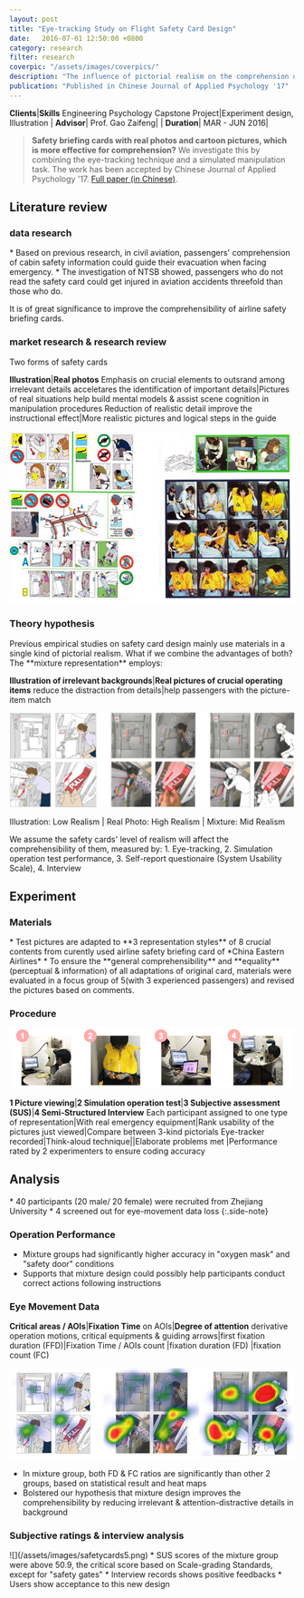 ```yaml
---
layout: post
title: "Eye-tracking Study on Flight Safety Card Design"
date:   2016-07-01 12:50:00 +0800
category: research
filter: research
coverpic: "/assets/images/coverpics/"
description: "The influence of pictorial realism on the comprehension of safety briefing card"
publication: "Published in Chinese Journal of Applied Psychology '17"
---
```


**Clients**|**Skills**
 <highlight>Engineering Psychology Capstone Project</highlight>|<highlight>Experiment design, Illustration</highlight>
 |
**Advisor**|
 <highlight>Prof. Gao Zaifeng</highlight>|
 |
**Duration**|
 <highlight>MAR - JUN 2016</highlight>|

>**Safety briefing cards with real photos and cartoon pictures, which is more effective for comprehension?**
>We investigate this by combining the eye-tracking technique and a simulated manipulation task. The work has been accepted by Chinese Journal of Applied Psychology '17. [Full paper (in Chinese)](/assets/files/safety_card.pdf).

<h2>Literature review</h2>

<h3>data research</h3>
* Based on previous research, in civil aviation, passengers' comprehension of cabin safety information could guide their evacuation when facing emergency. 
* The investigation of NTSB showed, passengers who do not read the safety card could get injured in aviation accidents threefold than those who do.

It is of great significance to improve the comprehensibility of airline safety briefing cards.

<h3>market research & research review</h3>
Two forms of safety cards

**Illustration**|**Real photos**
Emphasis on crucial elements to outsrand among irrelevant details acceletares the identification of important details|Pictures of real situations help build mental models & assist scene cognition in manipulation procedures
Reduction of realistic detail improve the instructional effect|More realistic pictures and logical steps in the guide

![](/assets/images/safetycards.png)

<h3>Theory hypothesis</h3>
Previous empirical studies on safety card design mainly use materials in a single kind of pictorial realism. What if we combine the advantages of both? The **mixture representation** employs:

**Illustration of irrelevant backgrounds**|**Real pictures of crucial operating items** 
 reduce the distraction from details|help passengers with the picture-item match 

 ![](/assets/images/safetycards2.png)

 Illustration: Low Realism | Real Photo: High Realism | Mixture: Mid Realism

 We assume the safety cards' level of realism will affect the comprehensibility of them, measured by: 1. Eye-tracking, 2. Simulation operation test performance, 3. Self-report questionaire (System Usability Scale), 4. Interview

<h2>Experiment</h2>
<h3>Materials</h3>
* Test pictures are adapted to **3 representation styles** of 8 crucial contents from curently used airline safety briefing card of *China Eastern Airlines*
* To ensure the **general comprehensibility** and **equality** (perceptual & information) of all adaptations of original card, materials were evaluated in a focus group of 5(with 3 experienced passengers) and revised the pictures based on comments.
<h3>Procedure</h3>

 ![](/assets/images/safetycards3.png)

**1 Picture viewing**|**2 Simulation operation test**|**3 Subjective assessment (SUS)**|**4 Semi-Structured Interview**
Each participant assigned to one type of representation|With real emergency equipment|Rank usability of the pictures just viewed|Compare between 3-kind pictorials
Eye-tracker recorded|Think-aloud technique||Elaborate problems met
	|Performance rated by 2 experimenters to ensure coding accuracy

<h2>Analysis</h2>
* 40 participants (20 male/ 20 female) were recruited from Zhejiang University
* 4 screened out for eye-movement data loss
{:.side-note}
<h3>Operation Performance</h3>

* Mixture groups had significantly higher accuracy in "oxygen mask" and "safety door" conditions
* Supports that mixture design could possibly help participants conduct correct actions following instructions
<h3>Eye Movement Data</h3>

**Critical areas / AOIs**|**Fixation Time** on AOIs|**Degree of attention** derivative
operation motions, critical equipments & guiding arrows|first fixation duration (FFD)|Fixation Time / AOIs count
|fixation duration (FD)
|fixation count (FC)

 ![](/assets/images/safetycards4.png)

* In mixture group, both FD & FC ratios are significantly than other 2 groups, based on statistical result and heat maps
* Bolstered our hypothesis that mixture design improves the comprehensibility by reducing irrelevant & attention-distractive details in background

<h3>Subjective ratings & interview analysis</h3>
 ![](/assets/images/safetycards5.png)
* SUS scores of the mixture group were above 50.9, the critical score based on Scale-grading Standards, except for "safety gates"
* Interview records shows positive feedbacks
* Users show acceptance to this new design
